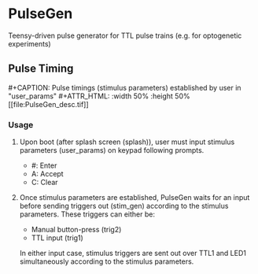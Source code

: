 # PulseGen
Teensy-driven pulse generator for TTL pulse trains (e.g. for optogenetic experiments)

## Pulse Timing
#+CAPTION: Pulse timings (stimulus parameters) established by user in "user_params"
#+ATTR_HTML: :width 50% :height 50%
[[file:PulseGen_desc.tif]]

### Usage
1. Upon boot (after splash screen (splash)), user must input stimulus parameters (user_params) on keypad following prompts. 
   - #: Enter  
   - A: Accept   
   - C: Clear 
  
2. Once stimulus parameters are established, PulseGen waits for an input before sending triggers out (stim_gen) according to the stimulus parameters. These triggers can either be:
   - Manual button-press (trig2)
   - TTL input (trig1)

   In either input case, stimulus triggers are sent out over TTL1 and LED1 simultaneously according to the stimulus parameters. 
